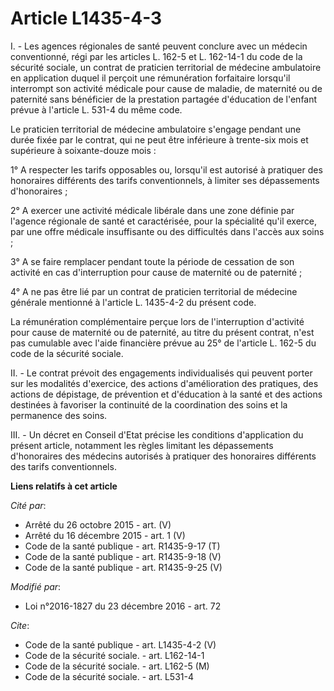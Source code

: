 # Article L1435-4-3

I. - Les agences régionales de santé peuvent conclure avec un médecin conventionné, régi par les articles L. 162-5 et L.
162-14-1 du code de la sécurité sociale, un contrat de praticien territorial de médecine ambulatoire en application duquel il
perçoit une rémunération forfaitaire lorsqu'il interrompt son activité médicale pour cause de maladie, de maternité ou de
paternité sans bénéficier de la prestation partagée d'éducation de l'enfant prévue à l'article L. 531-4 du même code. 

Le praticien territorial de médecine ambulatoire s'engage pendant une durée fixée par le contrat, qui ne peut être inférieure
à trente-six mois et supérieure à soixante-douze mois : 

1° A respecter les tarifs opposables ou, lorsqu'il est autorisé à pratiquer des honoraires différents des tarifs
conventionnels, à limiter ses dépassements d'honoraires ; 

2° A exercer une activité médicale libérale dans une zone définie par l'agence régionale de santé et caractérisée, pour la
spécialité qu'il exerce, par une offre médicale insuffisante ou des difficultés dans l'accès aux soins ; 

3° A se faire remplacer pendant toute la période de cessation de son activité en cas d'interruption pour cause de maternité
ou de paternité ; 

4° A ne pas être lié par un contrat de praticien territorial de médecine générale mentionné à l'article L. 1435-4-2 du
présent code. 

La rémunération complémentaire perçue lors de l'interruption d'activité pour cause de maternité ou de paternité, au titre du
présent contrat, n'est pas cumulable avec l'aide financière prévue au 25° de l'article L. 162-5 du code de la sécurité
sociale.

II. - Le contrat prévoit des engagements individualisés qui peuvent porter sur les modalités d'exercice, des actions
d'amélioration des pratiques, des actions de dépistage, de prévention et d'éducation à la santé et des actions destinées à
favoriser la continuité de la coordination des soins et la permanence des soins. 

III. - Un décret en Conseil d'Etat précise les conditions d'application du présent article, notamment les règles limitant les
dépassements d'honoraires des médecins autorisés à pratiquer des honoraires différents des tarifs conventionnels.

**Liens relatifs à cet article**

_Cité par_:

  - Arrêté du 26 octobre 2015 - art. (V)
  - Arrêté du 16 décembre 2015 - art. 1 (V)
  - Code de la santé publique - art. R1435-9-17 (T)
  - Code de la santé publique - art. R1435-9-18 (V)
  - Code de la santé publique - art. R1435-9-25 (V)

_Modifié par_:

  - Loi n°2016-1827 du 23 décembre 2016 - art. 72

_Cite_:

  - Code de la santé publique - art. L1435-4-2 (V)
  - Code de la sécurité sociale. - art. L162-14-1
  - Code de la sécurité sociale. - art. L162-5 (M)
  - Code de la sécurité sociale. - art. L531-4
